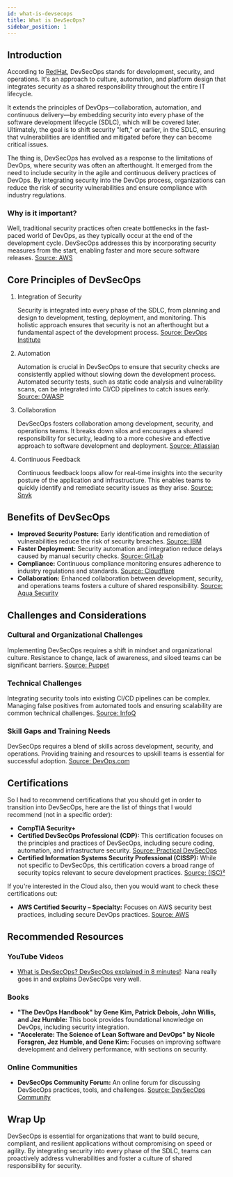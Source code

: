 ```yaml
---
id: what-is-devsecops
title: What is DevSecOps?
sidebar_position: 1
---
```


## Introduction

According to [RedHat](https://www.redhat.com/en/topics/devops/what-is-devsecops), DevSecOps stands for development, security, and operations. It's an approach to culture, automation, and platform design that integrates security as a shared responsibility throughout the entire IT lifecycle.

It extends the principles of DevOps—collaboration, automation, and continuous delivery—by embedding security into every phase of the software development lifecycle (SDLC), which will be covered later. Ultimately, the goal is to shift security "left," or earlier, in the SDLC, ensuring that vulnerabilities are identified and mitigated before they can become critical issues.

<!-- Add DevOps Image Here -->

The thing is, DevSecOps has evolved as a response to the limitations of DevOps, where security was often an afterthought. It emerged from the need to include security in the agile and continuous delivery practices of DevOps. By integrating security into the DevOps process, organizations can reduce the risk of security vulnerabilities and ensure compliance with industry regulations.

<!-- Add DevSecOps image here -->

### Why is it important?

Well, traditional security practices often create bottlenecks in the fast-paced world of DevOps, as they typically occur at the end of the development cycle. DevSecOps addresses this by incorporating security measures from the start, enabling faster and more secure software releases. [Source: AWS](https://aws.amazon.com/devops/devsecops/)

## Core Principles of DevSecOps

1. Integration of Security

   Security is integrated into every phase of the SDLC, from planning and design to development, testing, deployment, and monitoring. This holistic approach ensures that security is not an afterthought but a fundamental aspect of the development process. [Source: DevOps Institute](https://www.devopsinstitute.com/devsecops-skills-practices/)

2. Automation

   Automation is crucial in DevSecOps to ensure that security checks are consistently applied without slowing down the development process. Automated security tests, such as static code analysis and vulnerability scans, can be integrated into CI/CD pipelines to catch issues early. [Source: OWASP](https://owasp.org/www-project-devsecops-guidance/)

3. Collaboration

   DevSecOps fosters collaboration among development, security, and operations teams. It breaks down silos and encourages a shared responsibility for security, leading to a more cohesive and effective approach to software development and deployment. [Source: Atlassian](https://www.atlassian.com/devops/devsecops)

4. Continuous Feedback

   Continuous feedback loops allow for real-time insights into the security posture of the application and infrastructure. This enables teams to quickly identify and remediate security issues as they arise. [Source: Snyk](https://snyk.io/blog/what-is-devsecops/)

## Benefits of DevSecOps

- **Improved Security Posture:** Early identification and remediation of vulnerabilities reduce the risk of security breaches. [Source: IBM](https://www.ibm.com/cloud/learn/devsecops)
- **Faster Deployment:** Security automation and integration reduce delays caused by manual security checks. [Source: GitLab](https://about.gitlab.com/topics/devsecops/)
- **Compliance:** Continuous compliance monitoring ensures adherence to industry regulations and standards. [Source: Cloudflare](https://www.cloudflare.com/learning/security/what-is-devsecops/)
- **Collaboration:** Enhanced collaboration between development, security, and operations teams fosters a culture of shared responsibility. [Source: Aqua Security](https://blog.aquasec.com/devsecops-culture)

## Challenges and Considerations

### Cultural and Organizational Challenges

Implementing DevSecOps requires a shift in mindset and organizational culture. Resistance to change, lack of awareness, and siloed teams can be significant barriers. [Source: Puppet](https://puppet.com/resources/whitepaper/state-of-devops-report/)

### Technical Challenges

Integrating security tools into existing CI/CD pipelines can be complex. Managing false positives from automated tools and ensuring scalability are common technical challenges. [Source: InfoQ](https://www.infoq.com/articles/devsecops-implementing-security-cicd/)

### Skill Gaps and Training Needs

DevSecOps requires a blend of skills across development, security, and operations. Providing training and resources to upskill teams is essential for successful adoption. [Source: DevOps.com](https://devops.com/training-upskilling-devsecops-must-haves/)

## Certifications

So I had to recommend certifications that you should get in order to transition into DevSecOps, here are the list of things that I would recommend (not in a specific order):

- **CompTIA Security+**
- **Certified DevSecOps Professional (CDP):** This certification focuses on the principles and practices of DevSecOps, including secure coding, automation, and infrastructure security. [Source: Practical DevSecOps](https://www.practical-devsecops.com/)
- **Certified Information Systems Security Professional (CISSP):** While not specific to DevSecOps, this certification covers a broad range of security topics relevant to secure development practices. [Source: (ISC)²](https://www.isc2.org/Certifications/CISSP)

If you're interested in the Cloud also, then you would want to check these certifications out:

- **AWS Certified Security – Specialty:** Focuses on AWS security best practices, including secure DevOps practices. [Source: AWS](https://aws.amazon.com/certification/certified-security-specialty/)

## Recommended Resources

### YouTube Videos

- [What is DevSecOps? DevSecOps explained in 8 minutes!](https://www.youtube.com/watch?v=nrhxNNH5lt0): Nana really goes in and explains DevSecOps very well.

### Books

- **"The DevOps Handbook" by Gene Kim, Patrick Debois, John Willis, and Jez Humble:** This book provides foundational knowledge on DevOps, including security integration.
- **"Accelerate: The Science of Lean Software and DevOps" by Nicole Forsgren, Jez Humble, and Gene Kim:** Focuses on improving software development and delivery performance, with sections on security.

### Online Communities

- **DevSecOps Community Forum:** An online forum for discussing DevSecOps practices, tools, and challenges. [Source: DevSecOps Community](https://www.devsecops.org/)

## Wrap Up

DevSecOps is essential for organizations that want to build secure, compliant, and resilient applications without compromising on speed or agility. By integrating security into every phase of the SDLC, teams can proactively address vulnerabilities and foster a culture of shared responsibility for security.
